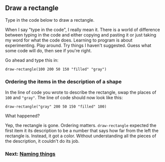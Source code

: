 ## Draw a rectangle

Type in the code below to draw a rectangle.

When I say "type in the code", I really mean it. There is a world of difference between typing in the code and either copying and pasting it or just taking my word for what the code does.  Learning to program is about experimenting.  Play around.  Try things I haven't suggested. Guess what some code will do, then see if you're right.

Go ahead and type this in:

```
draw-rectangle(100 200 50 150 "filled" "gray")
```

### Ordering the items in the description of a shape

In the line of code you wrote to describe the rectangle, swap the places of `100` and `"gray"`.  The line of code should now look like this:

```
draw-rectangle("gray" 200 50 150 "filled" 100)
```

What happened?

Yep, the rectangle is gone. Ordering matters. `draw-rectangle` expected the first item it its description to be a number that says how far from the left the rectangle is.  Instead, it got a color. Without understanding all the pieces of the description, it couldn't do its job.

### Next: [Naming things](#naming-things)
